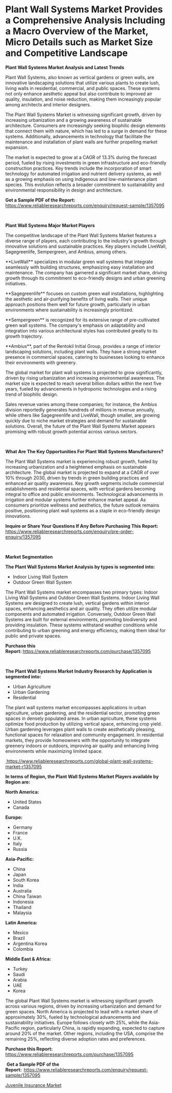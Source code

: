 <p><h1>Plant Wall Systems Market Provides a Comprehensive Analysis Including a Macro Overview of the Market, Micro Details such as Market Size and Competitive Landscape</h1></p><p><strong>Plant Wall Systems Market Analysis and Latest Trends</strong></p>
<p><p>Plant Wall Systems, also known as vertical gardens or green walls, are innovative landscaping solutions that utilize various plants to create lush, living walls in residential, commercial, and public spaces. These systems not only enhance aesthetic appeal but also contribute to improved air quality, insulation, and noise reduction, making them increasingly popular among architects and interior designers.</p><p>The Plant Wall Systems Market is witnessing significant growth, driven by increasing urbanization and a growing awareness of sustainable architecture. Consumers are increasingly seeking biophilic design elements that connect them with nature, which has led to a surge in demand for these systems. Additionally, advancements in technology that facilitate the maintenance and installation of plant walls are further propelling market expansion.</p><p>The market is expected to grow at a CAGR of 13.3% during the forecast period, fueled by rising investments in green infrastructure and eco-friendly construction practices. Key trends include the incorporation of smart technology for automated irrigation and nutrient delivery systems, as well as a growing emphasis on using indigenous and low-maintenance plant species. This evolution reflects a broader commitment to sustainability and environmental responsibility in design and architecture.</p></p>
<p><strong>Get a Sample PDF of the Report:&nbsp;</strong> <a href="https://www.reliableresearchreports.com/enquiry/request-sample/1357095?utm_campaign=2981&utm_medium=2&utm_source=Github&utm_content=ia&utm_term=09032025&utm_id=plant-wall-systems">https://www.reliableresearchreports.com/enquiry/request-sample/1357095</a></p>
<p>&nbsp;</p>
<p><strong>Plant Wall Systems Major Market Players</strong></p>
<p><p>The competitive landscape of the Plant Wall Systems Market features a diverse range of players, each contributing to the industry's growth through innovative solutions and sustainable practices. Key players include LiveWall, Sagegreenlife, Sempergreen, and Ambius, among others. </p><p>**LiveWall** specializes in modular green wall systems that integrate seamlessly with building structures, emphasizing easy installation and maintenance. The company has garnered a significant market share, driving growth through its commitment to eco-friendly designs and urban greening initiatives. </p><p>**Sagegreenlife** focuses on custom green wall installations, highlighting the aesthetic and air-purifying benefits of living walls. Their unique approach positions them well for future growth, particularly in urban environments where sustainability is increasingly prioritized.</p><p>**Sempergreen** is recognized for its extensive range of pre-cultivated green wall systems. The company's emphasis on adaptability and integration into various architectural styles has contributed greatly to its growth trajectory. </p><p>**Ambius**, part of the Rentokil Initial Group, provides a range of interior landscaping solutions, including plant walls. They have a strong market presence in commercial spaces, catering to businesses looking to enhance their environments with greenery. </p><p>The global market for plant wall systems is projected to grow significantly, driven by rising urbanization and increasing environmental awareness. The market size is expected to reach several billion dollars within the next five years, fueled by advancements in hydroponic technologies and a rising trend of biophilic design.</p><p>Sales revenue varies among these companies; for instance, the Ambius division reportedly generates hundreds of millions in revenue annually, while others like Sagegreenlife and LiveWall, though smaller, are growing quickly due to niche market strategies and demand for sustainable solutions. Overall, the future of the Plant Wall Systems Market appears promising with robust growth potential across various sectors.</p></p>
<p>&nbsp;</p>
<p><strong>What Are The Key Opportunities For Plant Wall Systems Manufacturers?</strong></p>
<p><p>The Plant Wall Systems market is experiencing robust growth, fueled by increasing urbanization and a heightened emphasis on sustainable architecture. The global market is projected to expand at a CAGR of over 10% through 2030, driven by trends in green building practices and enhanced air quality awareness. Key growth segments include commercial establishments and residential spaces, with vertical gardens becoming integral to office and public environments. Technological advancements in irrigation and modular systems further enhance market appeal. As consumers prioritize wellness and aesthetics, the future outlook remains positive, positioning plant wall systems as a staple in eco-friendly design innovations.</p></p>
<p><strong>Inquire or Share Your Questions If Any Before Purchasing This Report:</strong> <a href="https://www.reliableresearchreports.com/enquiry/pre-order-enquiry/1357095?utm_campaign=2981&utm_medium=2&utm_source=Github&utm_content=ia&utm_term=09032025&utm_id=plant-wall-systems">https://www.reliableresearchreports.com/enquiry/pre-order-enquiry/1357095</a></p>
<p>&nbsp;</p>
<p><strong>Market Segmentation</strong></p>
<p><strong>The Plant Wall Systems Market Analysis by types is segmented into:</strong></p>
<p><ul><li>Indoor Living Wall System</li><li>Outdoor Green Wall System</li></ul></p>
<p><p>The Plant Wall Systems market encompasses two primary types: Indoor Living Wall Systems and Outdoor Green Wall Systems. Indoor Living Wall Systems are designed to create lush, vertical gardens within interior spaces, enhancing aesthetics and air quality. They often utilize modular components and automated irrigation. Conversely, Outdoor Green Wall Systems are built for external environments, promoting biodiversity and providing insulation. These systems withstand weather conditions while contributing to urban greening and energy efficiency, making them ideal for public and private spaces.</p></p>
<p><strong>Purchase this Report:&nbsp;</strong><a href="https://www.reliableresearchreports.com/purchase/1357095?utm_campaign=2981&utm_medium=2&utm_source=Github&utm_content=ia&utm_term=09032025&utm_id=plant-wall-systems">https://www.reliableresearchreports.com/purchase/1357095</a></p>
<p>&nbsp;</p>
<p><strong>The Plant Wall Systems Market Industry Research by Application is segmented into:</strong></p>
<p><ul><li>Urban Agriculture</li><li>Urban Gardening</li><li>Residential</li></ul></p>
<p><p>The plant wall systems market encompasses applications in urban agriculture, urban gardening, and the residential sector, promoting green spaces in densely populated areas. In urban agriculture, these systems optimize food production by utilizing vertical space, enhancing crop yield. Urban gardening leverages plant walls to create aesthetically pleasing, functional spaces for relaxation and community engagement. In residential markets, they provide homeowners with the opportunity to integrate greenery indoors or outdoors, improving air quality and enhancing living environments while maximizing limited space.</p></p>
<p><a href="https://www.reliableresearchreports.com/global-plant-wall-systems-market-r1357095?utm_campaign=2981&utm_medium=2&utm_source=Github&utm_content=ia&utm_term=09032025&utm_id=plant-wall-systems">&nbsp;https://www.reliableresearchreports.com/global-plant-wall-systems-market-r1357095</a></p>
<p><strong>In terms of Region, the Plant Wall Systems Market Players available by Region are:</strong></p>
<p>
    <p> <strong> North America: </strong>
        <ul>
            <li>United States</li>
            <li>Canada</li>
        </ul>
        </p> 
    <p> <strong> Europe: </strong>
        <ul>
            <li>Germany</li>
            <li>France</li>
            <li>U.K.</li>
            <li>Italy</li>
            <li>Russia</li>
        </ul>
        </p> 
    <p> <strong> Asia-Pacific: </strong>
        <ul>
            <li>China</li>
            <li>Japan</li>
            <li>South Korea</li>
            <li>India</li>
            <li>Australia</li>
            <li>China Taiwan</li>
            <li>Indonesia</li>
            <li>Thailand</li>
            <li>Malaysia</li>
        </ul>
        </p> 
    <p> <strong> Latin America: </strong>
        <ul>
            <li>Mexico</li>
            <li>Brazil</li>
            <li>Argentina Korea</li>
            <li>Colombia</li>
        </ul>
        </p> 
    <p> <strong> Middle East & Africa: </strong>
        <ul>
            <li>Turkey</li>
            <li>Saudi</li>
            <li>Arabia</li>
            <li>UAE</li>
            <li>Korea</li>
        </ul>
    </p>
    </p>
<p><p>The global Plant Wall Systems market is witnessing significant growth across various regions, driven by increasing urbanization and demand for green spaces. North America is projected to lead with a market share of approximately 30%, fueled by technological advancements and sustainability initiatives. Europe follows closely with 25%, while the Asia-Pacific region, particularly China, is rapidly expanding, expected to capture around 20% of the market. Other regions, including the USA, comprise the remaining 25%, reflecting diverse adoption rates and preferences.</p></p>
<p><strong>Purchase this Report: </strong><a href="https://www.reliableresearchreports.com/purchase/1357095?utm_campaign=2981&utm_medium=2&utm_source=Github&utm_content=ia&utm_term=09032025&utm_id=plant-wall-systems">https://www.reliableresearchreports.com/purchase/1357095</a></p>
<p>&nbsp;<strong>Get a Sample PDF of the Report:&nbsp;&nbsp;</strong><a href="https://www.reliableresearchreports.com/enquiry/request-sample/1357095?utm_campaign=2981&utm_medium=2&utm_source=Github&utm_content=ia&utm_term=09032025&utm_id=plant-wall-systems">https://www.reliableresearchreports.com/enquiry/request-sample/1357095</a></p>
<p><strong></strong></p>
<p><p><a href="https://github.com/nibbsmantji/Market-Research-Report-List-1/blob/main/juvenile-insurance-market.md?utm_campaign=2981&utm_medium=2&utm_source=Github&utm_content=ia&utm_term=09032025&utm_id=plant-wall-systems">Juvenile Insurance Market</a></p></p>